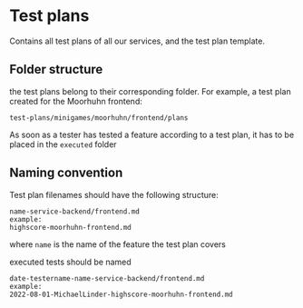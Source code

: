 # Test plans

Contains all test plans of all our services, and the test plan template.

## Folder structure

the test plans belong to their corresponding folder. For example, a test plan created for the Moorhuhn frontend:

```
test-plans/minigames/moorhuhn/frontend/plans
```

As soon as a tester has tested a feature according to a test plan, it has to be placed in the `executed` folder

## Naming convention

Test plan filenames should have the following structure:

```
name-service-backend/frontend.md
example:
highscore-moorhuhn-frontend.md
```

where `name` is the name of the feature the test plan covers

executed tests should be named

```
date-testername-name-service-backend/frontend.md
example:
2022-08-01-MichaelLinder-highscore-moorhuhn-frontend.md
```

